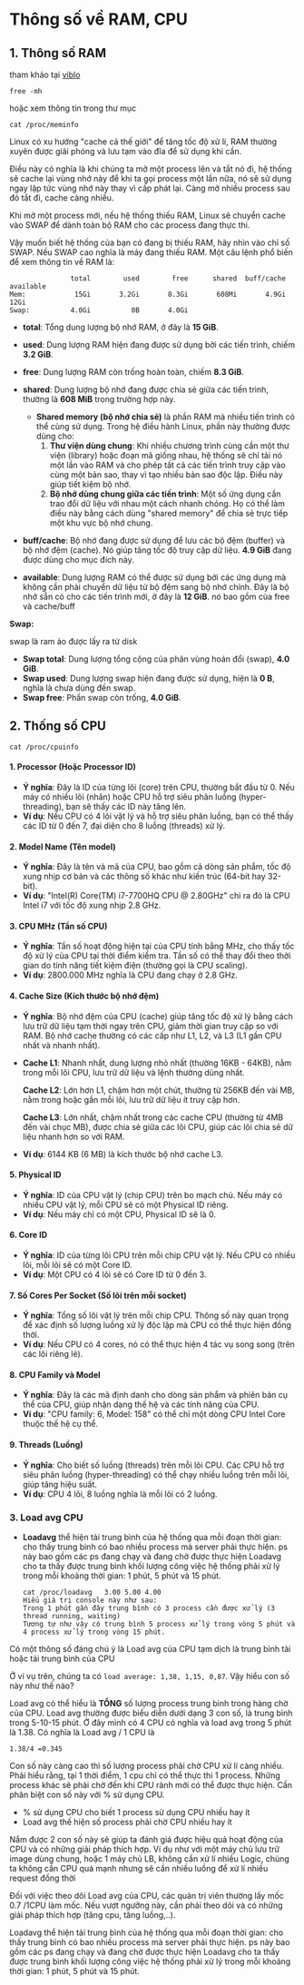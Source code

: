 # Thông số về RAM, CPU

## 1. Thông số RAM 

tham khảo tại [viblo](https://viblo.asia/p/linux-kiem-tra-ram-disk-cpu-cua-ban-gAm5y1dL5db)

```
free -mh
```

hoặc xem thông tin trong thư mục 

```
cat /proc/meminfo
```

Linux có xu hướng "cache cả thế giới" để tăng tốc độ xử lí, RAM thường xuyên được giải phóng và lưu tạm vào đĩa để sử dụng khi cần.

Điều này có nghĩa là khi chúng ta mở một process lên và tắt nó đi, hệ thống sẽ cache lại vùng nhớ này để khi ta gọi process một lần nữa, nó sẽ sử dụng ngay lập tức vùng nhớ này thay vì cấp phát lại. Càng mở nhiều process sau đó tắt đi, cache càng nhiều.

Khi mở một process mới, nếu hệ thống thiếu RAM, Linux sẽ chuyển cache vào SWAP để dành toàn bộ RAM cho các process đang thực thi.

Vậy muốn biết hệ thống của bạn có đang bị thiếu RAM, hãy nhìn vào chỉ số SWAP. Nếu SWAP cao nghĩa là máy đang thiếu RAM. Một câu lệnh phổ biến để xem thông tin về RAM là:

```
               total        used        free      shared  buff/cache   available
Mem:            15Gi       3.2Gi       8.3Gi       608Mi       4.9Gi        12Gi
Swap:          4.0Gi          0B       4.0Gi
```

- **total**: Tổng dung lượng bộ nhớ RAM, ở đây là **15 GiB**.
- **used**: Dung lượng RAM hiện đang được sử dụng bởi các tiến trình, chiếm **3.2 GiB**.
- **free**: Dung lượng RAM còn trống hoàn toàn, chiếm **8.3 GiB**.
- **shared**: Dung lượng bộ nhớ đang được chia sẻ giữa các tiến trình, thường là **608 MiB** trong trường hợp này.
  - **Shared memory (bộ nhớ chia sẻ)** là phần RAM mà nhiều tiến trình có thể cùng sử dụng. Trong hệ điều hành Linux, phần này thường được dùng cho:
    1. **Thư viện dùng chung**: Khi nhiều chương trình cùng cần một thư viện (library) hoặc đoạn mã giống nhau, hệ thống sẽ chỉ tải nó một lần vào RAM và cho phép tất cả các tiến trình truy cập vào cùng một bản sao, thay vì tạo nhiều bản sao độc lập. Điều này giúp tiết kiệm bộ nhớ.
    2. **Bộ nhớ dùng chung giữa các tiến trình**: Một số ứng dụng cần trao đổi dữ liệu với nhau một cách nhanh chóng. Họ có thể làm điều này bằng cách dùng "shared memory" để chia sẻ trực tiếp một khu vực bộ nhớ chung.

- **buff/cache**: Bộ nhớ đang được sử dụng để lưu các bộ đệm (buffer) và bộ nhớ đệm (cache). Nó giúp tăng tốc độ truy cập dữ liệu. **4.9 GiB** đang được dùng cho mục đích này.
- **available**: Dung lượng RAM có thể được sử dụng bởi các ứng dụng mà không cần phải chuyển dữ liệu từ bộ đệm sang bộ nhớ chính. Đây là bộ nhớ sẵn có cho các tiến trình mới, ở đây là **12 GiB**. nó bao gồm của free và cache/buff

**Swap:**

swap là ram ảo được lấy ra từ disk 

- **Swap total**: Dung lượng tổng cộng của phân vùng hoán đổi (swap), **4.0 GiB**.
- **Swap used**: Dung lượng swap hiện đang được sử dụng, hiện là **0 B**, nghĩa là chưa dùng đến swap.
- **Swap free**: Phần swap còn trống, **4.0 GiB**.

## 2. Thống số CPU

```
cat /proc/cpuinfo
```

#### 1. **Processor (Hoặc Processor ID)**

- **Ý nghĩa**: Đây là ID của từng lõi (core) trên CPU, thường bắt đầu từ 0. Nếu máy có nhiều lõi (nhân) hoặc CPU hỗ trợ siêu phân luồng (hyper-threading), bạn sẽ thấy các ID này tăng lên.
- **Ví dụ**: Nếu CPU có 4 lõi vật lý và hỗ trợ siêu phân luồng, bạn có thể thấy các ID từ 0 đến 7, đại diện cho 8 luồng (threads) xử lý.

#### 2. **Model Name (Tên model)**

- **Ý nghĩa**: Đây là tên và mã của CPU, bao gồm cả dòng sản phẩm, tốc độ xung nhịp cơ bản và các thông số khác như kiến trúc (64-bit hay 32-bit).
- **Ví dụ**: "Intel(R) Core(TM) i7-7700HQ CPU @ 2.80GHz" chỉ ra đó là CPU Intel i7 với tốc độ xung nhịp 2.8 GHz.

#### 3. **CPU MHz (Tần số CPU)**

- **Ý nghĩa**: Tần số hoạt động hiện tại của CPU tính bằng MHz, cho thấy tốc độ xử lý của CPU tại thời điểm kiểm tra. Tần số có thể thay đổi theo thời gian do tính năng tiết kiệm điện (thường gọi là CPU scaling).
- **Ví dụ**: 2800.000 MHz nghĩa là CPU đang chạy ở 2.8 GHz.

#### 4. **Cache Size (Kích thước bộ nhớ đệm)**

- **Ý nghĩa**: Bộ nhớ đệm của CPU (cache) giúp tăng tốc độ xử lý bằng cách lưu trữ dữ liệu tạm thời ngay trên CPU, giảm thời gian truy cập so với RAM. Bộ nhớ cache thường có các cấp như L1, L2, và L3 (L1 gần CPU nhất và nhanh nhất).

- **Cache L1**: Nhanh nhất, dung lượng nhỏ nhất (thường 16KB - 64KB), nằm trong mỗi lõi CPU, lưu trữ dữ liệu và lệnh thường dùng nhất.

  **Cache L2**: Lớn hơn L1, chậm hơn một chút, thường từ 256KB đến vài MB, nằm trong hoặc gần mỗi lõi, lưu trữ dữ liệu ít truy cập hơn.

  **Cache L3**: Lớn nhất, chậm nhất trong các cache CPU (thường từ 4MB đến vài chục MB), được chia sẻ giữa các lõi CPU, giúp các lõi chia sẻ dữ liệu nhanh hơn so với RAM.

- **Ví dụ**: 6144 KB (6 MB) là kích thước bộ nhớ cache L3.

#### 5. **Physical ID**

- **Ý nghĩa**: ID của CPU vật lý (chip CPU) trên bo mạch chủ. Nếu máy có nhiều CPU vật lý, mỗi CPU sẽ có một Physical ID riêng.
- **Ví dụ**: Nếu máy chỉ có một CPU, Physical ID sẽ là 0.

#### 6. **Core ID**

- **Ý nghĩa**: ID của từng lõi CPU trên mỗi chip CPU vật lý. Nếu CPU có nhiều lõi, mỗi lõi sẽ có một Core ID.
- **Ví dụ**: Một CPU có 4 lõi sẽ có Core ID từ 0 đến 3.

#### 7. **Số Cores Per Socket (Số lõi trên mỗi socket)**

- **Ý nghĩa**: Tổng số lõi vật lý trên mỗi chip CPU. Thông số này quan trọng để xác định số lượng luồng xử lý độc lập mà CPU có thể thực hiện đồng thời.
- **Ví dụ**: Nếu CPU có 4 cores, nó có thể thực hiện 4 tác vụ song song (trên các lõi riêng lẻ).

#### 8. **CPU Family và Model**

- **Ý nghĩa**: Đây là các mã định danh cho dòng sản phẩm và phiên bản cụ thể của CPU, giúp nhận dạng thế hệ và các tính năng của CPU.
- **Ví dụ**: "CPU family: 6, Model: 158" có thể chỉ một dòng CPU Intel Core thuộc thế hệ cụ thể.

#### 9. **Threads (Luồng)**

- **Ý nghĩa**: Cho biết số luồng (threads) trên mỗi lõi CPU. Các CPU hỗ trợ siêu phân luồng (hyper-threading) có thể chạy nhiều luồng trên mỗi lõi, giúp tăng hiệu suất.
- **Ví dụ**: CPU 4 lõi, 8 luồng nghĩa là mỗi lõi có 2 luồng.

### 3. Load avg CPU

- **Loadavg** thể hiện tải trung bình của hệ thống qua mỗi đoạn thời gian: cho thấy trung bình có bao nhiều process mà server phải thực hiện.
  ps này bao gồm các ps đang chạy và đang chờ được thực hiện
  Loadavg cho ta thấy được trung bình khối lượng công việc hệ thống phải xử lý trong mỗi khoảng thời gian: 1 phút, 5 phút và 15 phút.

  ```
  cat /proc/loadavg   3.00 5.00 4.00   
  Hiểu giá trị console này như sau:
  Trong 1 phút gần đây trung bình có 3 process cần được xử lý (3 thread running, waiting)
  Tương tự như vậy có trung bình 5 process xử lý trong vòng 5 phút và 4 process xử lý trong vòng 15 phút.
  ```

  

Có một thông số đáng chú ý là Load avg của CPU tạm dịch là trung bình tải hoặc tải trung bình của CPU

Ở ví vụ trên, chúng ta có `load average: 1,38, 1,15, 0,87`. Vậy hiểu con số này như thế nào?

Load avg có thể hiểu là **TỔNG** số lượng process trung bình trong hàng chờ của CPU. Load avg thường được biểu diễn dưới dạng 3 con số, là trung bình trong 5-10-15 phút. Ở đây mình có 4 CPU có nghĩa và load avg trong 5 phút là 1.38. Có nghĩa là Load avg / 1 CPU là

```none
1.38/4 =0.345
```



Con số này càng cao thì số lượng process phải chờ CPU xử lí càng nhiều. Phải hiểu rằng, tại 1 thời điểm, 1 cpu chỉ có thể thực thi 1 process. Những process khác sẽ phải chờ đến khi CPU rảnh mới có thể được thực hiện. Cần phân biệt con số này với % sử dụng CPU.

- % sử dụng CPU cho biết 1 process sử dụng CPU nhiều hay ít
- Load avg thế hiện số process phải chờ CPU nhiều hay ít

Nắm được 2 con số này sẽ giúp ta đánh giá được hiệu quả hoạt động của CPU và có những giải pháp thích hợp. Ví dụ như với một máy chủ lưu trữ image dùng chung, hoặc 1 máy chủ LB, không cần xử lí nhiều Logic, chùng ta không cần CPU quá mạnh nhưng sẽ cần nhiều luồng để xử lí nhiều request đồng thời

Đối với việc theo dõi Load avg của CPU, các quản trị viên thường lấy mốc 0.7 /1CPU làm mốc. Nếu vượt ngưỡng này, cần phải theo dõi và có những giải pháp thích hợp (tăng cpu, tăng luồng,..).

Loadavg thể hiện tải trung bình của hệ thống qua mỗi đoạn thời gian: cho thấy trung bình có bao nhiều process mà server phải thực hiện.
ps này bao gồm các ps đang chạy và đang chờ được thực hiện
Loadavg cho ta thấy được trung bình khối lượng công việc hệ thống phải xử lý trong mỗi khoảng thời gian: 1 phút, 5 phút và 15 phút.